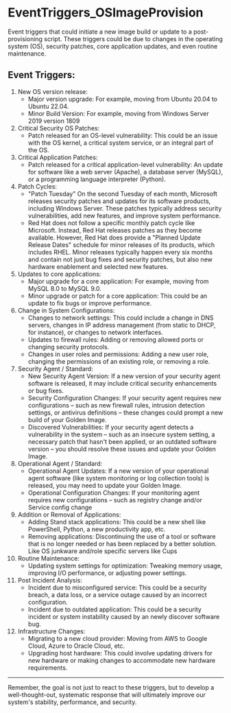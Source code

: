 # EventTriggers_OSImageProvision
Event triggers that could initiate a new image build or update to a post-provisioning script. These triggers could be due to changes in the operating system (OS), security patches, core application updates, and even routine maintenance.

## Event Triggers:

1.	New OS version release:
    - Major version upgrade: For example, moving from Ubuntu 20.04 to Ubuntu 22.04.
    - Minor Build Version: For example, moving from Windows Server 2019 version 1809
2.	Critical Security OS Patches:
    - Patch released for an OS-level vulnerability: This could be an issue with the OS kernel, a critical system service, or an integral part of the OS.
3.	Critical Application Patches:
    - Patch released for a critical application-level vulnerability: An update for software like a web server (Apache), a database server (MySQL), or a programming language interpreter (Python).
4.	Patch Cycles:
    - "Patch Tuesday" On the second Tuesday of each month, Microsoft releases security patches and updates for its software products, including Windows Server. These patches typically address security vulnerabilities, add new features, and improve system performance.
    - Red Hat does not follow a specific monthly patch cycle like Microsoft. Instead, Red Hat releases patches as they become available. However, Red Hat does provide a "Planned Update Release Dates" schedule for minor releases of its products, which includes RHEL. Minor releases typically happen every six months and contain not just bug fixes and security patches, but also new hardware enablement and selected new features.
5.	Updates to core applications:
    - Major upgrade for a core application: For example, moving from MySQL 8.0 to MySQL 9.0.
    - Minor upgrade or patch for a core application: This could be an update to fix bugs or improve performance.
6.	Change in System Configurations:
    - Changes to network settings: This could include a change in DNS servers, changes in IP address management (from static to DHCP, for instance), or changes to network interfaces.
    - Updates to firewall rules: Adding or removing allowed ports or changing security protocols.
    - Changes in user roles and permissions: Adding a new user role, changing the permissions of an existing role, or removing a role.
7.	Security Agent / Standard:
    - New Security Agent Version: If a new version of your security agent software is released, it may include critical security enhancements or bug fixes.
    - Security Configuration Changes: If your security agent requires new configurations – such as new firewall rules, intrusion detection settings, or antivirus definitions – these changes could prompt a new build of your Golden Image.
    - Discovered Vulnerabilities: If your security agent detects a vulnerability in the system – such as an insecure system setting, a necessary patch that hasn't been applied, or an outdated software version – you should resolve these issues and update your Golden Image.
8.	Operational Agent / Standard:
    - Operational Agent Updates: If a new version of your operational agent software (like system monitoring or log collection tools) is released, you may need to update your Golden Image.
    - Operational Configuration Changes: If your monitoring agent requires new configurations – such as registry change and/or Service config change 
9.	Addition or Removal of Applications:
    - Adding Stand stack applications: This could be a new shell like PowerShell, Python, a new productivity app, etc.
    - Removing applications: Discontinuing the use of a tool or software that is no longer needed or has been replaced by a better solution. Like OS junkware and/role specific servers like Cups
10.	Routine Maintenance:
    - Updating system settings for optimization: Tweaking memory usage, improving I/O performance, or adjusting power settings.
11.	Post Incident Analysis:
    - Incident due to misconfigured service: This could be a security breach, a data loss, or a service outage caused by an incorrect configuration.
    - Incident due to outdated application: This could be a security incident or system instability caused by an newly discover software bug.
12.	Infrastructure Changes:
    - Migrating to a new cloud provider: Moving from AWS to Google Cloud, Azure to Oracle Cloud, etc.
    - Upgrading host hardware: This could involve updating drivers for new hardware or making changes to accommodate new hardware requirements.

___
Remember, the goal is not just to react to these triggers, but to develop a well-thought-out, systematic response that will ultimately improve our system's stability, performance, and security.

